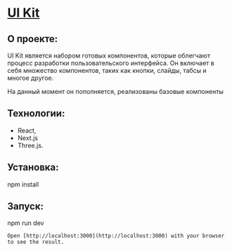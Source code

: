 # [UI Kit](https://ui-kit-taupe.vercel.app)

## О проекте:

UI Kit является набором готовых компонентов, которые облегчают процесс разработки пользовательского интерфейса. Он включает в себя множество компонентов, таких как кнопки, слайды, табсы и многое другое.

На данный момент он пополняется, реализованы базовые компоненты

## Технологии:

* React, 
* Next.js
* Three.js.

## Установка:

npm install

## Запуск:

npm run dev

```
Open [http://localhost:3000](http://localhost:3000) with your browser to see the result.
